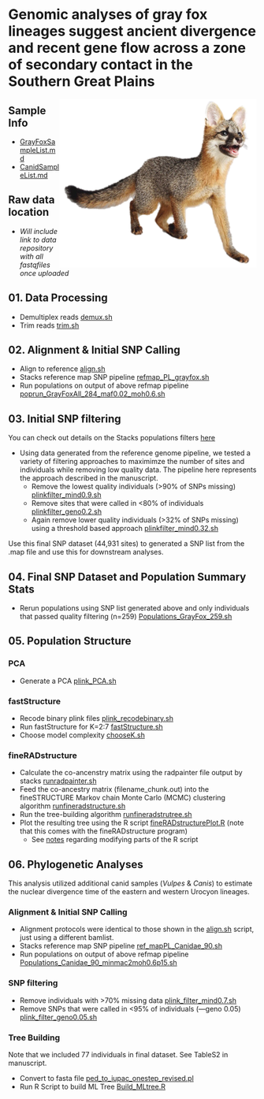 # Genomic analyses of gray fox lineages suggest ancient divergence and recent gene flow across a zone of secondary contact in the Southern Great Plains 


<img align="right" src="/GrayFox.png" width="400"> 

## Sample Info
* [GrayFoxSampleList.md](https://github.com/squisquater/Cryptic-Gray-Fox-Lineages-Secondary-Contact/blob/main/GrayFoxSampleList.md)
* [CanidSampleList.md](https://github.com/squisquater/Cryptic-Gray-Fox-Lineages-Secondary-Contact/blob/main/CanidSampleList.md)
## Raw data location 
* *Will include link to data repository with all fastqfiles once uploaded*

## 01. Data Processing
* Demultiplex reads [demux.sh](https://github.com/squisquater/Cryptic-Gray-Fox-Lineages-Secondary-Contact/blob/main/01.DataProcessing/demux.sh) 
* Trim reads [trim.sh](https://github.com/squisquater/Cryptic-Gray-Fox-Lineages-Secondary-Contact/blob/main/01.DataProcessing/trim.sh)

## 02. Alignment & Initial SNP Calling
* Align to reference [align.sh](https://github.com/squisquater/Cryptic-Gray-Fox-Lineages-Secondary-Contact/blob/main/02.Alignment-SNPcalling/align.sh)
* Stacks reference map SNP pipeline [refmap_PL_grayfox.sh](https://github.com/squisquater/Cryptic-Gray-Fox-Lineages-Secondary-Contact/blob/main/02.Alignment-SNPcalling/refmap_PL_grayfox.sh)
* Run populations on output of above refmap pipeline [poprun_GrayFoxAll_284_maf0.02_moh0.6.sh](https://github.com/squisquater/Cryptic-Gray-Fox-Lineages-Secondary-Contact/blob/main/02.Alignment-SNPcalling/poprun_GrayFoxAll_284_maf0.02_moh0.6.sh)

## 03. Initial SNP filtering
You can check out details on the Stacks populations filters [here]( http://catchenlab.life.illinois.edu/stacks/comp/populations.php) 
* Using data generated from the reference genome pipeline, we tested a variety of filtering approaches to maximimze the number of sites and individuals while removing low quality data. The pipeline here represents the approach described in the manuscript.
  * Remove the lowest quality individuals (>90% of SNPs missing) [plinkfilter_mind0.9.sh](https://github.com/squisquater/Cryptic-Gray-Fox-Lineages-Secondary-Contact/blob/main/03.SNP-filtering/plinkfilter_mind0.9.sh)
  * Remove sites that were called in <80% of individuals [plinkfilter_geno0.2.sh](https://github.com/squisquater/Cryptic-Gray-Fox-Lineages-Secondary-Contact/blob/main/03.SNP-filtering/plinkfilter_geno0.2.sh)
  * Again remove lower quality individuals (>32% of SNPs missing) using a threshold based approach [plinkfilter_mind0.32.sh](https://github.com/squisquater/Cryptic-Gray-Fox-Lineages-Secondary-Contact/blob/main/03.SNP-filtering/plinkfilter_mind0.32.sh)

Use this final SNP dataset (44,931 sites) to generated a SNP list from the .map file and use this for downstream analyses. 

## 04. Final SNP Dataset and Population Summary Stats
* Rerun populations using SNP list generated above and only individuals that passed quality filtering (n=259) [Populations_GrayFox_259.sh](https://github.com/squisquater/Cryptic-Gray-Fox-Lineages-Secondary-Contact/blob/main/04.Population-Stats/Populations_GrayFox_259.sh)

## 05. Population Structure
### PCA
* Generate a PCA [plink_PCA.sh](https://github.com/squisquater/Cryptic-Gray-Fox-Lineages-Secondary-Contact/blob/main/05.Population-Structure/PCA/plink_PCA.sh)

### fastStructure
* Recode binary plink files [plink_recodebinary.sh](https://github.com/squisquater/Cryptic-Gray-Fox-Lineages-Secondary-Contact/blob/main/05.Population-Structure/fastStructure/plink_recodebinary.sh) 
* Run fastStructure for K=2:7 [fastStructure.sh](https://github.com/squisquater/Cryptic-Gray-Fox-Lineages-Secondary-Contact/blob/main/05.Population-Structure/fastStructure/fastStructure.sh)
* Choose model complexity [chooseK.sh](https://github.com/squisquater/Cryptic-Gray-Fox-Lineages-Secondary-Contact/blob/main/05.Population-Structure/fastStructure/chooseK.sh)

### fineRADstructure
* Calculate the co-ancenstry matrix using the radpainter file output by stacks [runradpainter.sh](https://github.com/squisquater/Cryptic-Gray-Fox-Lineages-Secondary-Contact/blob/main/Population-Structure/fineRADstructure/runradpainter.sh)
* Feed the co-ancestry matrix (filename_chunk.out) into the fineSTRUCTURE Markov chain Monte Carlo (MCMC) clustering algorithm [runfineradstructure.sh](https://github.com/squisquater/Cryptic-Gray-Fox-Lineages-Secondary-Contact/blob/main/Population-Structure/fineRADstructure/runfineradstructure.sh)
* Run the tree-building algorithm [runfineradstrutree.sh](https://github.com/squisquater/Cryptic-Gray-Fox-Lineages-Secondary-Contact/blob/main/Population-Structure/fineRADstructure/runfineradstrutree.sh)
* Plot the resulting tree using the R script [fineRADstructurePlot.R](https://github.com/squisquater/Cryptic-Gray-Fox-Lineages-Secondary-Contact/blob/main/Population-Structure/fineRADstructure/fineRADstructurePlot.R) (note that this comes with the fineRADstructure program)
  * See [notes](https://github.com/squisquater/Cryptic-Gray-Fox-Lineages-Secondary-Contact/tree/main/Population-Structure/fineRADstructure) regarding modifying parts of the R script
## 06. Phylogenetic Analyses
This analysis utilized additional canid samples (*Vulpes* & *Canis*) to estimate the nuclear divergence time of the eastern and western Urocyon lineages.
### Alignment & Initial SNP Calling
 * Alignment protocols were identical to those shown in the [align.sh](https://github.com/squisquater/Cryptic-Gray-Fox-Lineages-Secondary-Contact/blob/main/Alignment-SNPcalling/align.sh) script, just using a different bamlist.
 * Stacks reference map SNP pipeline [ref_mapPL_Canidae_90.sh](https://github.com/squisquater/Cryptic-Gray-Fox-Lineages-Secondary-Contact/blob/main/06.Phylogenetic-Analyses/Alignment-SNPCalling/ref_mapPL_Canidae_90.sh)
 * Run populations on output of above refmap pipeline [Populations_Canidae_90_minmac2moh0.6p15.sh](https://github.com/squisquater/Cryptic-Gray-Fox-Lineages-Secondary-Contact/blob/main/06.Phylogenetic-Analyses/Alignment-SNPCalling/Populations_Canidae_90_minmac2moh0.6p15.sh)

### SNP filtering
* Remove individuals with >70% missing data [plink_filter_mind0.7.sh](https://github.com/squisquater/Cryptic-Gray-Fox-Lineages-Secondary-Contact/blob/main/06.Phylogenetic-Analyses/SNP-filtering/plink_filter_mind0.7)
* Remove SNPs that were called in <95% of individuals (—geno 0.05)  [plink_filter_geno0.05.sh](https://github.com/squisquater/Cryptic-Gray-Fox-Lineages-Secondary-Contact/blob/main/06.Phylogenetic-Analyses/SNP-filtering/plink_filter_geno0.05.sh)

### Tree Building 
Note that we included 77 individuals in final dataset. See TableS2 in manuscript.
 * Convert to fasta file [ped_to_iupac_onestep_revised.pl](https://github.com/squisquater/Cryptic-Gray-Fox-Lineages-Secondary-Contact/blob/main/06.Phylogenetic-Analyses/Tree-Building/ped_to_iupac_onestep_revised.pl)
 * Run R Script to build ML Tree [Build_MLtree.R](https://github.com/squisquater/Cryptic-Gray-Fox-Lineages-Secondary-Contact/blob/main/06.Phylogenetic-Analyses/Tree-Building/Build_MLtree.R)




